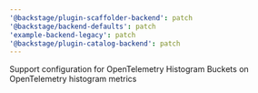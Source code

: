 ```yaml
---
'@backstage/plugin-scaffolder-backend': patch
'@backstage/backend-defaults': patch
'example-backend-legacy': patch
'@backstage/plugin-catalog-backend': patch
---
```


Support configuration for OpenTelemetry Histogram Buckets on OpenTelemetry histogram metrics
